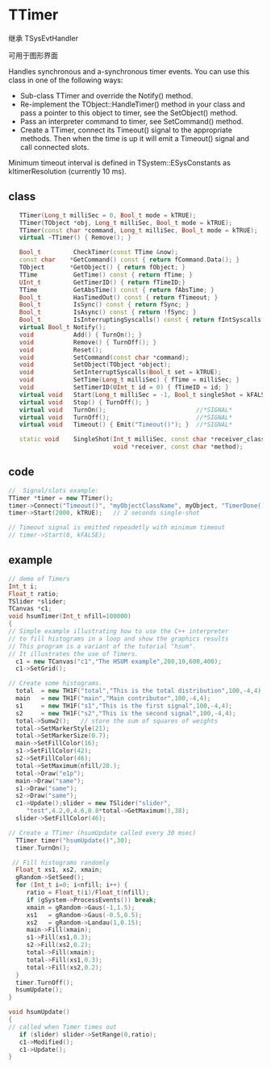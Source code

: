 <!-- TTimer.md --- 
;; 
;; Description: 
;; Author: Hongyi Wu(吴鸿毅)
;; Email: wuhongyi@qq.com 
;; Created: 五 12月  5 11:31:46 2014 (+0800)
;; Last-Updated: 二 9月 13 19:52:39 2016 (+0800)
;;           By: Hongyi Wu(吴鸿毅)
;;     Update #: 7
;; URL: http://wuhongyi.cn -->

# TTimer

继承 TSysEvtHandler

可用于图形界面

Handles synchronous and a-synchronous timer events. You can use  this class in one of the following ways:   
- Sub-class TTimer and override the Notify() method.
- Re-implement the TObject::HandleTimer() method in your class and pass a pointer to this object to timer, see the SetObject() method.
- Pass an interpreter command to timer, see SetCommand() method.
- Create a TTimer, connect its Timeout() signal to the appropriate methods. Then when the time is up it will emit a Timeout() signal and call connected slots.

Minimum timeout interval is defined in TSystem::ESysConstants as kItimerResolution (currently 10 ms). 


## class

```cpp
   TTimer(Long_t milliSec = 0, Bool_t mode = kTRUE);
   TTimer(TObject *obj, Long_t milliSec, Bool_t mode = kTRUE);
   TTimer(const char *command, Long_t milliSec, Bool_t mode = kTRUE);
   virtual ~TTimer() { Remove(); }

   Bool_t         CheckTimer(const TTime &now);
   const char    *GetCommand() const { return fCommand.Data(); }
   TObject       *GetObject() { return fObject; }
   TTime          GetTime() const { return fTime; }
   UInt_t         GetTimerID() { return fTimeID;}
   TTime          GetAbsTime() const { return fAbsTime; }
   Bool_t         HasTimedOut() const { return fTimeout; }
   Bool_t         IsSync() const { return fSync; }
   Bool_t         IsAsync() const { return !fSync; }
   Bool_t         IsInterruptingSyscalls() const { return fIntSyscalls; }
   virtual Bool_t Notify();
   void           Add() { TurnOn(); }
   void           Remove() { TurnOff(); }
   void           Reset();
   void           SetCommand(const char *command);
   void           SetObject(TObject *object);
   void           SetInterruptSyscalls(Bool_t set = kTRUE);
   void           SetTime(Long_t milliSec) { fTime = milliSec; }
   void           SetTimerID(UInt_t id = 0) { fTimeID = id; }
   virtual void   Start(Long_t milliSec = -1, Bool_t singleShot = kFALSE);
   virtual void   Stop() { TurnOff(); }
   virtual void   TurnOn();                         //*SIGNAL*
   virtual void   TurnOff();                        //*SIGNAL*
   virtual void   Timeout() { Emit("Timeout()"); }  //*SIGNAL*

   static void    SingleShot(Int_t milliSec, const char *receiver_class,
                             void *receiver, const char *method);
```

## code

```cpp
//  Signal/slots example: 
TTimer *timer = new TTimer();
timer->Connect("Timeout()", "myObjectClassName", myObject, "TimerDone()");
timer->Start(2000, kTRUE);   // 2 seconds single-shot

// Timeout signal is emitted repeadetly with minimum timeout
// timer->Start(0, kFALSE);
```


## example

```cpp
// demo of Timers
Int_t i;
Float_t ratio;
TSlider *slider;
TCanvas *c1;
void hsumTimer(Int_t nfill=100000)
{
// Simple example illustrating how to use the C++ interpreter
// to fill histograms in a loop and show the graphics results
// This program is a variant of the tutorial "hsum".
// It illustrates the use of Timers.
  c1 = new TCanvas("c1","The HSUM example",200,10,600,400);
  c1->SetGrid();

// Create some histograms.
  total  = new TH1F("total","This is the total distribution",100,-4,4);
  main   = new TH1F("main","Main contributor",100,-4,4);
  s1     = new TH1F("s1","This is the first signal",100,-4,4);
  s2     = new TH1F("s2","This is the second signal",100,-4,4);
  total->Sumw2();   // store the sum of squares of weights
  total->SetMarkerStyle(21);
  total->SetMarkerSize(0.7);
  main->SetFillColor(16);
  s1->SetFillColor(42);
  s2->SetFillColor(46);
  total->SetMaximum(nfill/20.);
  total->Draw("e1p");
  main->Draw("same");
  s1->Draw("same");
  s2->Draw("same");
  c1->Update();slider = new TSlider("slider",
     "test",4.2,0,4.6,0.8*total->GetMaximum(),38);
  slider->SetFillColor(46);

// Create a TTimer (hsumUpdate called every 30 msec)
  TTimer timer("hsumUpdate()",30); 
  timer.TurnOn();

 // Fill histograms randomly
  Float_t xs1, xs2, xmain;
  gRandom->SetSeed();
  for (Int_t i=0; i<nfill; i++) {
     ratio = Float_t(i)/Float_t(nfill);
     if (gSystem->ProcessEvents()) break;
     xmain = gRandom->Gaus(-1,1.5);
     xs1   = gRandom->Gaus(-0.5,0.5);
     xs2   = gRandom->Landau(1,0.15);
     main->Fill(xmain);
     s1->Fill(xs1,0.3);
     s2->Fill(xs2,0.2);
     total->Fill(xmain);
     total->Fill(xs1,0.3);
     total->Fill(xs2,0.2);
  }
  timer.TurnOff();
  hsumUpdate();
}

void hsumUpdate()
{
// called when Timer times out
   if (slider) slider->SetRange(0,ratio);
   c1->Modified();
   c1->Update();
}
```


<!-- TTimer.md ends here -->
